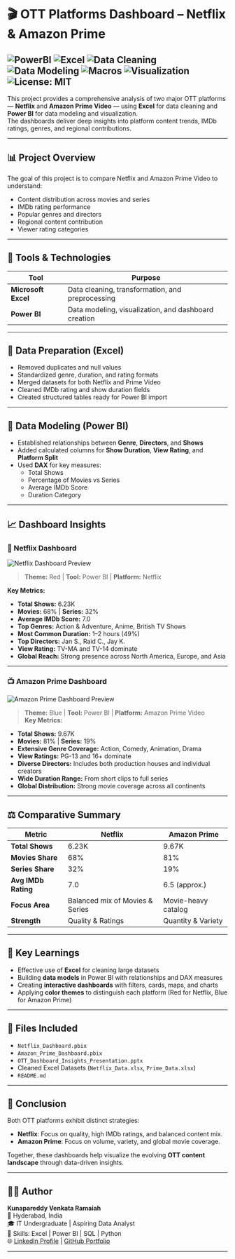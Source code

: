 # 🎬 OTT Platforms Dashboard – Netflix & Amazon Prime

![PowerBI](https://img.shields.io/badge/Tool-PowerBI-green?logo=microsoft-PowerBI&logoColor=white)
![Excel](https://img.shields.io/badge/Tool-Excel-green?logo=microsoft-excel&logoColor=white)
![Data Cleaning](https://img.shields.io/badge/Process-Data%20Cleaning-blue)
![Data Modeling](https://img.shields.io/badge/Process-Data%20Modeling-orange)
![Macros](https://img.shields.io/badge/Automation-Macros-red)
![Visualization](https://img.shields.io/badge/Focus-Data%20Visualization-brightgreen)
![License: MIT](https://img.shields.io/badge/License-MIT-yellow)
---

This project provides a comprehensive analysis of two major OTT platforms — **Netflix** and **Amazon Prime Video** — using **Excel** for data cleaning and **Power BI** for data modeling and visualization.  
The dashboards deliver deep insights into platform content trends, IMDb ratings, genres, and regional contributions.

---

## 📊 Project Overview
The goal of this project is to compare Netflix and Amazon Prime Video to understand:
- Content distribution across movies and series  
- IMDb rating performance  
- Popular genres and directors  
- Regional content contribution  
- Viewer rating categories  

---

## 🧰 Tools & Technologies
| Tool | Purpose |
|------|----------|
| **Microsoft Excel** | Data cleaning, transformation, and preprocessing |
| **Power BI** | Data modeling, visualization, and dashboard creation |

---

## 🧹 Data Preparation (Excel)
- Removed duplicates and null values  
- Standardized genre, duration, and rating formats  
- Merged datasets for both Netflix and Prime Video  
- Cleaned IMDb rating and show duration fields  
- Created structured tables ready for Power BI import  

---

## 🧠 Data Modeling (Power BI)
- Established relationships between **Genre**, **Directors**, and **Shows**  
- Added calculated columns for **Show Duration**, **View Rating**, and **Platform Split**  
- Used **DAX** for key measures:
  - Total Shows  
  - Percentage of Movies vs Series  
  - Average IMDb Score  
  - Duration Category  

---

## 📈 Dashboard Insights

### 🎥 Netflix Dashboard
![Netflix Dashboard Preview](Netflix_Dashboard.png)
> **Theme:** Red | **Tool:** Power BI | **Platform:** Netflix  

**Key Metrics:**
- **Total Shows:** 6.23K  
- **Movies:** 68% | **Series:** 32%  
- **Average IMDb Score:** 7.0  
- **Top Genres:** Action & Adventure, Anime, British TV Shows  
- **Most Common Duration:** 1–2 hours (49%)  
- **Top Directors:** Jan S., Raid C., Jay K.  
- **View Rating:** TV-MA and TV-14 dominate  
- **Global Reach:** Strong presence across North America, Europe, and Asia  

---

### 📺 Amazon Prime Dashboard
![Amazon Prime Dashboard Preview](Amazon_Prime_Dashboard.png)
> **Theme:** Blue | **Tool:** Power BI | **Platform:** Amazon Prime Video  
**Key Metrics:**
- **Total Shows:** 9.67K  
- **Movies:** 81% | **Series:** 19%  
- **Extensive Genre Coverage:** Action, Comedy, Animation, Drama  
- **View Ratings:** PG-13 and 16+ dominate  
- **Diverse Directors:** Includes both production houses and individual creators  
- **Wide Duration Range:** From short clips to full series  
- **Global Distribution:** Strong movie coverage across all continents  

---

## ⚖ Comparative Summary
| Metric | Netflix | Amazon Prime |
|--------|----------|---------------|
| **Total Shows** | 6.23K | 9.67K |
| **Movies Share** | 68% | 81% |
| **Series Share** | 32% | 19% |
| **Avg IMDb Rating** | 7.0 | 6.5 (approx.) |
| **Focus Area** | Balanced mix of Movies & Series | Movie-heavy catalog |
| **Strength** | Quality & Ratings | Quantity & Variety |

---

## 🧾 Key Learnings
- Effective use of **Excel** for cleaning large datasets  
- Building **data models** in Power BI with relationships and DAX measures  
- Creating **interactive dashboards** with filters, cards, maps, and charts  
- Applying **color themes** to distinguish each platform (Red for Netflix, Blue for Amazon Prime)  

---

## 📎 Files Included
- `Netflix_Dashboard.pbix`  
- `Amazon_Prime_Dashboard.pbix`  
- `OTT_Dashboard_Insights_Presentation.pptx`  
- Cleaned Excel Datasets (`Netflix_Data.xlsx`, `Prime_Data.xlsx`)  
- `README.md`  

---

## 📢 Conclusion
Both OTT platforms exhibit distinct strategies:
- **Netflix**: Focus on quality, high IMDb ratings, and balanced content mix.  
- **Amazon Prime**: Focus on volume, variety, and global movie coverage.  

Together, these dashboards help visualize the evolving **OTT content landscape** through data-driven insights.

---

## 🧑‍💻 Author
**Kunapareddy Venkata Ramaiah**  
📍 Hyderabad, India  
🎓 IT Undergraduate | Aspiring Data Analyst  
💼 Skills: Excel | Power BI | SQL | Python  
🌐 [LinkedIn Profile](#) | [GitHub Portfolio](#)


---

